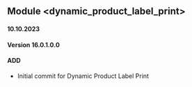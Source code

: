 ## Module <dynamic_product_label_print>

#### 10.10.2023
#### Version 16.0.1.0.0
#### ADD

- Initial commit for Dynamic Product Label Print
